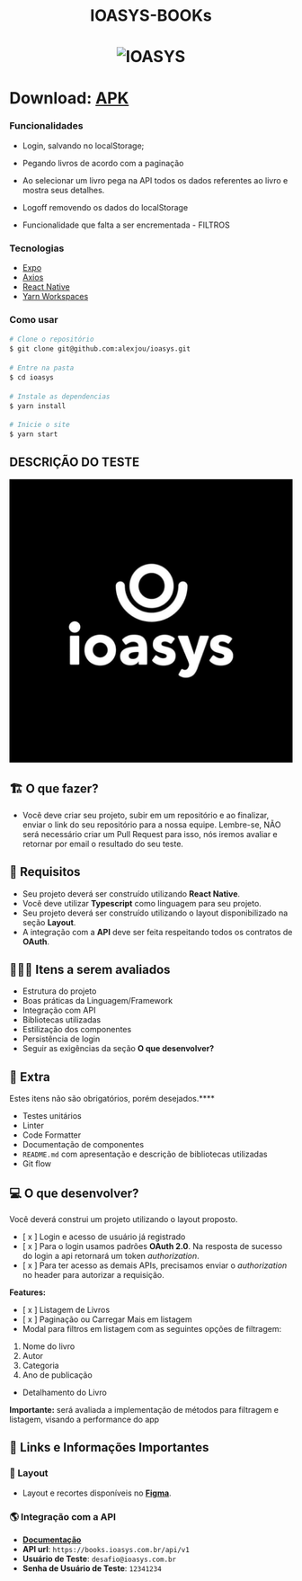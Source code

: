 <h1 align="center">IOASYS-BOOKs</h1>

<h1 align="center">
<img
    alt="IOASYS"
    src="./assets/images/ioasys.gif"
    width=300
    height=700    
  />
</h1>

# Download: [APK](https://drive.google.com/file/d/1FY4nNjJx5HdwPp7u4u3a547lsJjwR25S/view?usp=sharing)

### Funcionalidades


- Login, salvando no localStorage;
- Pegando livros de acordo com a paginação
- Ao selecionar um livro pega na API todos os dados referentes ao livro e mostra seus detalhes.
- Logoff removendo os dados do localStorage


- Funcionalidade que falta a ser encrementada - FILTROS


### Tecnologias

- [Expo](https://expo.io/)
- [Axios](https://github.com/axios/axios) 
- [React Native](https://reactnative.dev/)
- [Yarn Workspaces](https://classic.yarnpkg.com/en/docs/workspaces/)



### Como usar

```bash
# Clone o repositório
$ git clone git@github.com:alexjou/ioasys.git

# Entre na pasta
$ cd ioasys

# Instale as dependencias
$ yarn install

# Inicie o site
$ yarn start
```

###


## DESCRIÇÃO DO TESTE

![N|Solid](./assets/images/icon.png)

## 🏗 O que fazer?

- Você deve criar seu projeto, subir em um repositório e ao finalizar, enviar o link do seu repositório para a nossa equipe. Lembre-se, NÃO será necessário criar um Pull Request para isso, nós iremos avaliar e retornar por email o resultado do seu teste.

## 🚨 Requisitos

- Seu projeto deverá ser construído utilizando **React Native**.
- Você deve utilizar **Typescript** como linguagem para seu projeto.
- Seu projeto deverá ser construído utilizando o layout disponibilizado na seção **Layout**.
- A integração com a **API** deve ser feita respeitando todos os contratos de **OAuth**.

## 🕵🏻‍♂️ Itens a serem avaliados

- Estrutura do projeto
- Boas práticas da Linguagem/Framework
- Integração com API
- Bibliotecas utilizadas
- Estilização dos componentes
- Persistência de login
- Seguir as exigências da seção **O que desenvolver?**

## 🎁 Extra

Estes itens não são obrigatórios, porém desejados.\*\*\*\*

- Testes unitários
- Linter
- Code Formatter
- Documentação de componentes
- `README.md` com apresentação e descrição de bibliotecas utilizadas
- Git flow

## 💻 O que desenvolver?

Você deverá construi um projeto utilizando o layout proposto.

- [ x ] Login e acesso de usuário já registrado
- [ x ] Para o login usamos padrões **OAuth 2.0**. Na resposta de sucesso do login a api retornará um token _authorization_.
- [ x ] Para ter acesso as demais APIs, precisamos enviar o _authorization_ no header para autorizar a requisição.

**Features:**

- [ x ] Listagem de Livros
- [ x ] Paginação ou Carregar Mais em listagem
- Modal para filtros em listagem com as seguintes opções de filtragem:

1. Nome do livro
2. Autor
3. Categoria
4. Ano de publicação

- Detalhamento do Livro

**Importante:** será avaliada a implementação de métodos para filtragem e listagem, visando a performance do app

## 🔗 Links e Informações Importantes

### 💄 Layout

- Layout e recortes disponíveis no [**Figma**](https://www.figma.com/file/JRUQaA8sZ9PMiu76FcfvNG/Desafio-React-Native%3A-ioasys-books?node-id=0%3A1).

### 🌎 Integração com a API

- [**Documentação**](https://books.ioasys.com.br/api/docs/)
- **API url**: `https://books.ioasys.com.br/api/v1`
- **Usuário de Teste**: `desafio@ioasys.com.br`
- **Senha de Usuário de Teste**: `12341234`